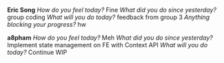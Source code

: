 **Eric Song**
*How do you feel today?*
Fine
*What did you do since yesterday?*
group coding
*What will you do today?*
feedback from group 3
*Anything blocking your progress?*
hw

**a8pham**
*How do you feel today?*
Meh
*What did you do since yesterday?*
Implement state management on FE with Context API
*What will you do today?*
Continue WIP

